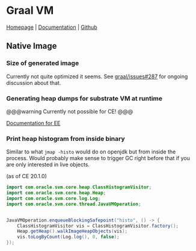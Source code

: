 # Graal VM

 [Homepage](https://www.graalvm.org/) | [Documentation](https://www.graalvm.org/docs/) | [Github](https://github.com/oracle/graal)

## Native Image

### Size of generated image

Currently not quite optimized it seems. See [graal/issues#287](https://github.com/oracle/graal/issues/287) for ongoing discussion about
that.

### Generating heap dumps for substrate VM at runtime

@@@warning
Currently not possible for CE!
@@@

[Documentation for EE](https://www.graalvm.org/docs/reference-manual/native_heapdump/)

### Print heap histogram from inside binary

Similar to what `jmap -histo` would do on openjdk but from inside the process. Would probably make sense to trigger GC right before that
if you are only interested in live objects.

(as of CE 20.1.0)

```java
import com.oracle.svm.core.heap.ClassHistogramVisitor;
import com.oracle.svm.core.heap.Heap;
import com.oracle.svm.core.log.Log;
import com.oracle.svm.core.thread.JavaVMOperation;


JavaVMOperation.enqueueBlockingSafepoint("histo", () -> {
    ClassHistogramVisitor vis = ClassHistogramVisitor.factory();
    Heap.getHeap().walkImageHeapObjects(vis);
    vis.toLogByCount(Log.log(), 0, false);
});
```